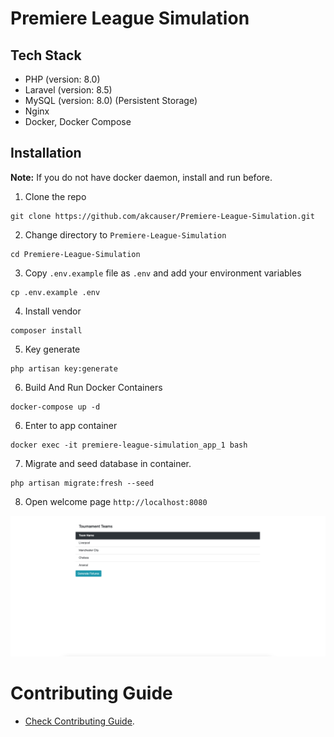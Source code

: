 # Premiere League Simulation

## Tech Stack

* PHP (version: 8.0)
* Laravel (version: 8.5)
* MySQL (version: 8.0) (Persistent Storage)
* Nginx
* Docker, Docker Compose

## Installation

**Note:** If you do not have docker daemon, install and run before.

1. Clone the repo

```shell
git clone https://github.com/akcauser/Premiere-League-Simulation.git
```

2. Change directory to `Premiere-League-Simulation`

```shell
cd Premiere-League-Simulation
```

3. Copy `.env.example` file as `.env` and add your environment variables

```shell
cp .env.example .env
```

4. Install vendor

```shell
composer install
```

5. Key generate

```shell
php artisan key:generate
```

6. Build And Run Docker Containers

```shell
docker-compose up -d
```

6. Enter to app container

```shell
docker exec -it premiere-league-simulation_app_1 bash
```

7. Migrate and seed database in container.

```shell
php artisan migrate:fresh --seed
```

8. Open welcome page `http://localhost:8080`

![welcome image](./doc/img/welcome.png)

# Contributing Guide

* [Check Contributing Guide](./CONTRIBUTING.md).
